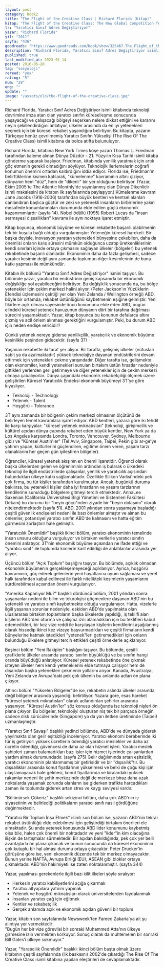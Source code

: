 ```yaml
---
layout: post
category: book2
title: "The Flight of the Creative Class | Richard Florida (Kitap)"
kitap: "The Flight of the Creative Class: The New Global Competition for Talent"
tr: "Yaratıcı Sınıf Adres Değiştiriyor"
yazar: "Richard Florida"
yil: "2011"
sayfa: "436"
goodreads: "https://www.goodreads.com/book/show/325467.The_Flight_of_the_Creative_Class"
description: "Richard Florida, Yaratıcı Sınıf Adres Değiştiriyor isimli kitabında teknoloji devrimine imza atan olan yaratıcı sınıfın küreselleşme sonucunda yaşayacağı ve çalışacağı bölgeyi seçerken nelere dikkat ettiğini ve kararını neyin şekillendirdiğini anlatıyor."
published: true
last_modified_at: 2023-01-14
posted: 2016-05-28
tag: "sosyoloji"
reread: "yes"
rating: "5"
num: "28"
eng: ""
update: ""
image: "/assets/old/the-flight-of-the-creative-class.jpg"
---
```


Richard Florida, Yaratıcı Sınıf Adres Değiştiriyor isimli kitabında teknoloji devrimine imza atan olan yaratıcı sınıfın küreselleşme sonucunda yaşayacağı ve çalışacağı bölgeyi seçerken nelere dikkat ettiğini ve kararını neyin şekillendirdiğini anlatıyor, ülkeler arasında da en iyi yetenekleri seçmek için bir küresel rekabet yaşandığını belirtiyor. Bu kitapta, yazarın Türkçeye henüz çevrilmemiş Yaratıcı Sınıfın Yükselişi (The Rise Of The Creative Class) isimli kitabına da bolca atıfta bulunuluyor.

Richard Florida, kitabına New York Times köşe yazarı Thomas L. Friedman tarafından kaleme alınan Dünya Düzdür - 21. Yüzyılın Kısa Tarihi isimli kitaba gönderme yaparak başlıyor. Friedman, kitabında yenilik yaratmak için artık göç etmenin gerekli olmadığını söylüyor. Teknolojik ilerlemelerin coğrafi konumun önemini ortadan kaldırdığını iddia ediyor. Florida ise, Friedman'ın belirttiklerine kısmen katılarak, "kümelenme" kavramının altını çiziyor, dünyanın hem "düz", hem de "dikenli" bir yer olduğunu belirtiyor. (Yazar, Ekim 2005'te The Atlantic Monthly'de yayınlanmış olan Dünya Dikenlidir isimli makalesini de kitabın ilk sayfalarında paylaşıyor.) Kümelenme kavramı Jane Jacobs (1916-2006) tarafından büyük kentleri ve kentsel alanları canlandıran başlıca güçtür ve zeki ve yetenekli insanların birbirlerine yakın mesafede konumlanmaları durumunda elde edilen güçlü ekonomik kazanımımlardır (sayfa 14). Nobel ödüllü (1995) Robert Lucas da "insan sermayesi dışsallıkları" kavramı ile aynı noktaya işaret etmiştir.

Kitap boyunca, ekonomik büyüme ve küresel rekabette başarılı olabilmenin tek bir koşula bağlı olduğu vurgulanmıştır: Yeteneğin küresel hareketi. Bir başka deyişle, inovasyon yaratan yetenekleri bünyesine çekebilen, daha da önemlisi onların kalış süresini mümkün olduğunca uzatıp üretkenliklerinin kendi sınırları içinde ortaya çıkmasını sağlayan ülkeler (bölgeler) bu yetenek rekabetinde başarılı olanlardır. Ekonominin daha da fazla gelişmesi, sadece yaratıcı kesimin değil aynı zamanda toplumun diğer kesimlerinin de buna katkı yapması ile mümkündür.

Kitabın ilk bölümü "Yaratıcı Sınıf Adres Değiştiriyor" ismini taşıyor. Bu bölümde yazar, yaratıcı bir endüstrinin geniş kapsamda bir ekonomik değişikliğe yol açabileceğini belirtiyor. Bu değişiklik sonucunda da, bu bölge yetenekler için çekim merkezi halini alıyor. (Peter Jackson'ın Yüzüklerin Efendisi üçlemesini çektiği yer olan Yeni Zelanda / Wellington örneği) ABD, böyle bir ortamda, rekabet üstünlüğünü kaybetmenin eşiğine gelmiştir. Yeni fikirlere açık olması sayesinde öncü konumunu elde eden ABD, bugün elindeki küresel yetenek havuzunun dünyanın dört bir tarafına dağılması sürecini yaşamaktadır. Yazar, kitap boyunca bu konunun defalarca altını çizmiş ve acil önlem alınması gerektiğini vurgulamıştır. Peki, bu durum ABD için neden endişe vericidir?

Çünkü yetenek nereye giderse yenilikçilik, yaratıcılık ve ekonomik büyüme kesinlikle peşinden gidecektir. (sayfa 37)

Yaşanan rekabette iki taraf yer alıyor. Bir tarafta, gelişmiş ülkeler (nüfusları sabit ya da azalmaktadır) yüksek teknolojiye dayanan endüstrilerini devam ettirmek için yetenekleri çekme yarışındadır. Diğer tarafta ise, gelişmekte olan ekonomiler, kendi yetenekleri sunulan birtakım üstün fırsatlar nedeniyle gittikleri yerlerden geri getirmeye ve diğer yetenekler için de çekim merkezi olmaya çabalıyorlar. Dünya çapındaki ekonomik rekabetçiliği ölçmek üzere geliştirilen Küresel Yaratıcılık Endeksi ekonomik büyümeyi 3T'ye göre kıyaslıyor.

- Teknoloji - Technology
- Yetenek - Talent
- Hoşgörü - Tolerance

3T aynı zamanda bir bölgenin çekim merkezi olmasının ölçütünü de belirleyen temel kavramlara işaret ediyor. ABD kentleri, yazara göre iki tehdit ile karşı karşıyalar: "küresel yetenek mıknatısları" (teknoloji, girişimcilik ve kültürel açıdan dünya çapında rekabet eden büyük kentler, New York ya da Los Angeles karşısında Londra, Toronto, Vancouver, Sydney, Melbourne gibi) ve "Küresel Austin'ler" (Tel Aviv, Singapore, Taipei, Pekin gibi ar-ge'ye yatırım yapan, kültürlerini güçlendiren, eğitime önem veren, yaşam tarzı olanaklarını her geçen gün iyileştiren bölgeler).

Öğrenciler, küresel yetenek akışının en önemli işaretidir. Öğrenci olarak başka ülkelerden gelen ve öğreniminin ardından iş bularak o ülkedeki teknoloji ile ilgili endüstrilerde çalışanlar, yenilik ve yaratıcılık açısından bulundukları ülkeye katkı sağlamaktadır. Özellikle Silikon Vadisi'ndeki pek çok firma, bu tür kişiler tarafından kurulmuştur. Ancak, bugünkü duruma bakılırsa, bu yetenekli kişiler daha iyi fırsatların ve yaşam tarzlarının kendilerine sunulduğu bölgelere gitmeyi tercih etmektedir. AnnaLee Saxenian (California Üniversitesi Bilgi Yönetimi ve Sistemleri Fakültesi Dekanı) bu durumu bir "beyin göçü"nden ziyade bir "beyin dolaşımı" olarak nitelendirmektedir (sayfa 51). ABD, 2001 yılından sonra yaşamaya başladığı çeşitli güvenlik endişeleri nedeni ile bazı önlemler almıştır ve alınan bu önlemler, potansiyel yaratıcı sınıfın ABD'de kalmasını ve hatta eğitim görmesini zorlaştırır hale gelmiştir.

"Yaratıcılık Önemlidir" başlıklı ikinci bölüm, yaratıcı ekonominin temelinde insan unsuru olduğunu vurguluyor ve birtakım verilerle yaratıcı sınıfın önemini anlatıyor. 3T'nin ekonomik büyüme açısından ne ifade ettiği ve "yaratıcı sınıf" ile toplumda kimlerin kast edildiği de anlatılanlar arasında yer alıyor.

Üçüncü bölüm "Açık Toplum" başlığını taşıyor. Bu bölümde, açıklık olmadan ekonomik büyümenin gerçekleşemeyeceği açıklanıyor. Ayrıca, hoşgörü kavramının, göç ederek gelenlerin yeni hayatlarına uyum sağlaması ve yerel halk tarafından kabul edilmesi ile farklı nitelikteki kesimlerin yaşamlarını sürdürebilmesi açısından önemi vurgulanıyor.

"Amerika Kapanıyor Mu?" başlıklı dördüncü bölüm, 2001 yılından sonra yaşananlar nedeni ile bilim ve teknolojisi göçmenlere dayanan ABD'nin bu yetenekli ve yaratıcı sınıfı kaybetmekte olduğu vurgulanıyor. Hatta, vizelerle ilgili yaşanan sorunlar nedeniyle, eskiden ABD'de yapılmakta olan uluslararası birtakım toplantıların başka ülkelerde yapıldığı, iş teklifi alan kişilerin ABD'den oturma ve çalışma izni alamadıkları için bu teklifleri kabul edemedikleri, bir kez vize reddi ile karşılaşan kişilerin kendilerini aşağılanmış olarak hissedip ikinci kez vizeye başvurmadıkları ve çeşitli firmaların kendi bünyelerine katmak istedikleri "yetenek"leri getiremedikleri için onların bulunduğu ülkelere gitmeyi tercih ettikleri çeşitli örneklerle açıklanıyor.

Beşinci bölüm "Yeni Rakipler" başlığını taşıyor. Bu bölümde, çeşitli grafiklerle ülkeler arasında yaratıcı sınıfın büyüklüğü ve bu sınıfın hangi oranda büyüdüğü anlatılıyor. Küresel yetenek rekabetinde öne çıkmak isteyen ülkeler hem kendi yeteneklerini elde tutmaya çalışıyor hem de dışarıdan başka yetenekleri çekmenin yollarını arıyor. Kanada, Avustralya, Yeni Zelanda ve Avrupa'daki pek çok ülkenin bu anlamda adları ön plana çıkıyor.

Altıncı bölüm "Yükselen Bölgeler"de ise, rekabetin aslında ülkeler arasında değil bölgeler arasında yaşandığı belirtiliyor. Yazara göre, esas hareket "küresel yetenek mıknatısları" olarak adlandırılan şehirler arasında yaşanıyor. "Küresel Austin'ler" söz konusu olduğunda ise teknoloji nişleri ön plana çıkıyor. Bu bölgeler, teknolojiyi oluşturan niş tek bir parçada örneğin sadece disk sürücülerinde (Singapore) ya da yarı iletken üretiminde (Taipei) uzmanlaşmıştır.

"Yaratıcı Sınıf Savaşı" başlıklı yedinci bölümde, ABD'de ve dünyada giderek yayılmakta olan gelir eşitsizliği inceleniyor. Yaratıcı ekonomi beraberinde iki tür iş getiriyor: yüksek ücretlerin ödendiği yaratıcı meslekler ve daha az ücretin ödendiği, güvencesi de daha az olan hizmet işleri. Yaratıcı meslek sahipleri zaman bulamadıkları bazı işler için hizmet işlerinde çalışanlardan yardım almak durumundadır. (sayfa 275) Gelir dağılımında artan eşitsizlik, yaratıcı ekonominin planlanmamış bir getirisidir ve bir "dışsallık"tır. Bu dışsallıklar arasında konut fiyatlarının yükselmesi ve belki de çoğu kişi için ulaşılamayacak hale gelmesi, konut fiyatlarında ve kiralardaki yüksek rakamlar nedeni ile şehir merkezinde değil de merkeze biraz daha uzak noktalarda yaşamak zorunda olanların ise giderken trafikte harcadıkları zaman ile toplumda giderek artan stres ve kaygı seviyesi vardır.

"Bölünürsek Çökeriz" başlıklı sekizinci bölüm, daha çok ABD'nin iç siyasetinin ve belirlediği politikaların yaratıcı sınıfı nasıl gördüğüne değinmektedir.

"Yaratıcı Bir Toplum İnşa Etmek" isimli son bölüm ise, yazarın ABD'nin tekrar rekabet üstünlüğü elde edebilmesi için geliştirdiği birtakım önerileri ele almaktadır. Şu anda yetenek konusunda ABD lider konumunu kaybetmiş olsa bile, halen çok önemli bir noktadadır ve yeni "lider"in kim olacağına ilişkin de tartışmalar sürmektedir. Bir açıdan bakıldığında, pek çok yer belli avantajlarla ön plana çıkacak ve bunun sonucunda da küresel ekonominin çok kutuplu bir hal alması durumu ortaya çıkacaktır. Peter Drucker'in görüşüne göre ise, yeni ekonomik düzende tek bir merkez olmayacaktır. Bunun yerine NAFTA, Avrupa Birliği (EU), ASEAN gibi bloklar ortaya çıkmaktadır. ABD'nin hakimiyeti ise zaten noktalanmıştır. (sayfa 344)

Yazar, yapılması gerekenlerle ilgili bazı kilit ilkeleri şöyle sıralıyor:

- Herkesin yaratıcı kabiliyetlerini açığa çıkarmak
- Yaratıcı altyapılara yatırım yapmak
- Yetenek ve hoşgörü mıknatısları olarak üniversitelerden faydalanmak
- İnsanları yaratıcı çağ için eğitmek
- Kentler ve rekabetçilik
- Gerçek anlamda açık ve ekonomik açıdan güvenli bir toplum

Yazar, kitabın son sayfalarında Newsweek'ten Fareed Zakaria'ya ait şu alıntıya yer vermektedir:  
 "Bugün her bir vize görevlisi bir sonraki Muhammed Atta'nın ülkeye girmesine izin vermekten korkuyor. Sonuç olarak da muhtemelen bir sonraki Bill Gates'i ülkeye sokmuyor."

Yazar, "Yaratıcılık Önemlidir" başlıklı ikinci bölüm başta olmak üzere kitabının çeşitli sayfalarında (ilk baskısını) 2002'de çıkardığı The Rise Of The Creative Class isimli kitabına yapılan eleştirileri de cevaplamaktadır.
